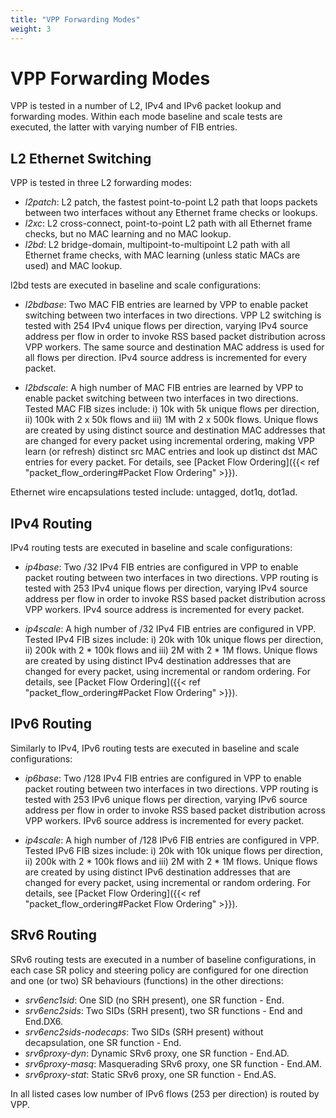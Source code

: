 ```yaml
---
title: "VPP Forwarding Modes"
weight: 3
---
```


# VPP Forwarding Modes

VPP is tested in a number of L2, IPv4 and IPv6 packet lookup and
forwarding modes. Within each mode baseline and scale tests are
executed, the latter with varying number of FIB entries.

## L2 Ethernet Switching

VPP is tested in three L2 forwarding modes:

- *l2patch*: L2 patch, the fastest point-to-point L2 path that loops
  packets between two interfaces without any Ethernet frame checks or
  lookups.
- *l2xc*: L2 cross-connect, point-to-point L2 path with all Ethernet
  frame checks, but no MAC learning and no MAC lookup.
- *l2bd*: L2 bridge-domain, multipoint-to-multipoint L2 path with all
  Ethernet frame checks, with MAC learning (unless static MACs are used)
  and MAC lookup.

l2bd tests are executed in baseline and scale configurations:

- *l2bdbase*: Two MAC FIB entries are learned by VPP to enable packet
  switching between two interfaces in two directions. VPP L2 switching
  is tested with 254 IPv4 unique flows per direction, varying IPv4
  source address per flow in order to invoke RSS based packet
  distribution across VPP workers. The same source and destination MAC
  address is used for all flows per direction. IPv4 source address is
  incremented for every packet.

- *l2bdscale*: A high number of MAC FIB entries are learned by VPP to
  enable packet switching between two interfaces in two directions.
  Tested MAC FIB sizes include: i) 10k with 5k unique flows per
  direction, ii) 100k with 2 x 50k flows and iii) 1M with 2 x 500k
  flows. Unique flows are created by using distinct source and
  destination MAC addresses that are changed for every packet using
  incremental ordering, making VPP learn (or refresh) distinct src MAC
  entries and look up distinct dst MAC entries for every packet. For
  details, see
  [Packet Flow Ordering]({{< ref "packet_flow_ordering#Packet Flow Ordering" >}}).

Ethernet wire encapsulations tested include: untagged, dot1q, dot1ad.

## IPv4 Routing

IPv4 routing tests are executed in baseline and scale configurations:

- *ip4base*: Two /32 IPv4 FIB entries are configured in VPP to enable
  packet routing between two interfaces in two directions. VPP routing
  is tested with 253 IPv4 unique flows per direction, varying IPv4
  source address per flow in order to invoke RSS based packet
  distribution across VPP workers. IPv4 source address is incremented
  for every packet.

- *ip4scale*: A high number of /32 IPv4 FIB entries are configured in
  VPP. Tested IPv4 FIB sizes include: i) 20k with 10k unique flows per
  direction, ii) 200k with 2 * 100k flows and iii) 2M with 2 * 1M
  flows. Unique flows are created by using distinct IPv4 destination
  addresses that are changed for every packet, using incremental or
  random ordering. For details, see
  [Packet Flow Ordering]({{< ref "packet_flow_ordering#Packet Flow Ordering" >}}).

## IPv6 Routing

Similarly to IPv4, IPv6 routing tests are executed in baseline and scale
configurations:

- *ip6base*: Two /128 IPv4 FIB entries are configured in VPP to enable
  packet routing between two interfaces in two directions. VPP routing
  is tested with 253 IPv6 unique flows per direction, varying IPv6
  source address per flow in order to invoke RSS based packet
  distribution across VPP workers. IPv6 source address is incremented
  for every packet.

- *ip4scale*: A high number of /128 IPv6 FIB entries are configured in
  VPP. Tested IPv6 FIB sizes include: i) 20k with 10k unique flows per
  direction, ii) 200k with 2 * 100k flows and iii) 2M with 2 * 1M
  flows. Unique flows are created by using distinct IPv6 destination
  addresses that are changed for every packet, using incremental or
  random ordering. For details, see
  [Packet Flow Ordering]({{< ref "packet_flow_ordering#Packet Flow Ordering" >}}).

## SRv6 Routing

SRv6 routing tests are executed in a number of baseline configurations,
in each case SR policy and steering policy are configured for one
direction and one (or two) SR behaviours (functions) in the other
directions:

- *srv6enc1sid*: One SID (no SRH present), one SR function - End.
- *srv6enc2sids*: Two SIDs (SRH present), two SR functions - End and
  End.DX6.
- *srv6enc2sids-nodecaps*: Two SIDs (SRH present) without decapsulation,
  one SR function - End.
- *srv6proxy-dyn*: Dynamic SRv6 proxy, one SR function - End.AD.
- *srv6proxy-masq*: Masquerading SRv6 proxy, one SR function - End.AM.
- *srv6proxy-stat*: Static SRv6 proxy, one SR function - End.AS.

In all listed cases low number of IPv6 flows (253 per direction) is
routed by VPP.
